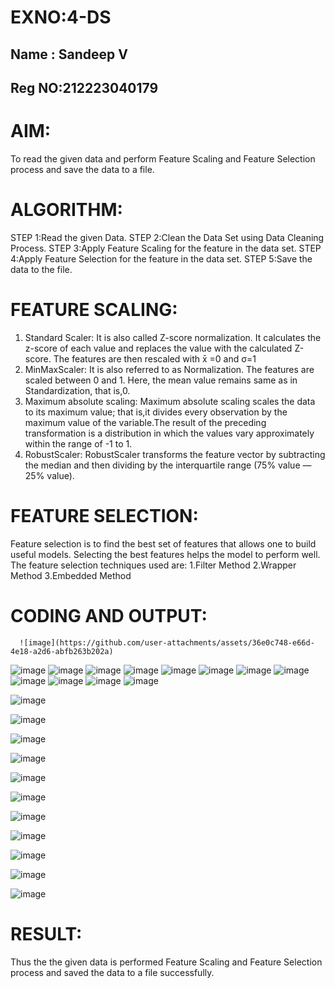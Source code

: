 # EXNO:4-DS
## Name : Sandeep V
## Reg NO:212223040179
# AIM:
To read the given data and perform Feature Scaling and Feature Selection process and save the
data to a file.

# ALGORITHM:
STEP 1:Read the given Data.
STEP 2:Clean the Data Set using Data Cleaning Process.
STEP 3:Apply Feature Scaling for the feature in the data set.
STEP 4:Apply Feature Selection for the feature in the data set.
STEP 5:Save the data to the file.

# FEATURE SCALING:
1. Standard Scaler: It is also called Z-score normalization. It calculates the z-score of each value and replaces the value with the calculated Z-score. The features are then rescaled with x̄ =0 and σ=1
2. MinMaxScaler: It is also referred to as Normalization. The features are scaled between 0 and 1. Here, the mean value remains same as in Standardization, that is,0.
3. Maximum absolute scaling: Maximum absolute scaling scales the data to its maximum value; that is,it divides every observation by the maximum value of the variable.The result of the preceding transformation is a distribution in which the values vary approximately within the range of -1 to 1.
4. RobustScaler: RobustScaler transforms the feature vector by subtracting the median and then dividing by the interquartile range (75% value — 25% value).

# FEATURE SELECTION:
Feature selection is to find the best set of features that allows one to build useful models. Selecting the best features helps the model to perform well.
The feature selection techniques used are:
1.Filter Method
2.Wrapper Method
3.Embedded Method

# CODING AND OUTPUT:
      ![image](https://github.com/user-attachments/assets/36e0c748-e66d-4e18-a2d6-abfb263b202a)
![image](https://github.com/user-attachments/assets/d3fedff1-118d-4ff3-8070-ff316504c7be)
![image](https://github.com/user-attachments/assets/7cc207a7-6d55-4cc3-9cc5-de1d539a98b0)
![image](https://github.com/user-attachments/assets/ec8d41e6-03f5-4895-b8f6-0e7bb2bc79b7)
![image](https://github.com/user-attachments/assets/6aa100f7-1473-4087-a682-a34757dffe37)
![image](https://github.com/user-attachments/assets/af9604f0-4593-4749-80f5-8d15d62bd169)
![image](https://github.com/user-attachments/assets/f52bb9c7-8a98-4864-80c9-159e01777e3f)
![image](https://github.com/user-attachments/assets/99b93527-79b7-48da-8824-253ea532b28d)
![image](https://github.com/user-attachments/assets/1ab003f6-f797-453d-a1f8-054bbdae4122)
![image](https://github.com/user-attachments/assets/cd2d26f7-a38c-4c38-bdcb-0bc949c683ee)
![image](https://github.com/user-attachments/assets/d585781e-7d84-4723-b65d-ca40d6fd2e2a)
![image](https://github.com/user-attachments/assets/a0c34de4-3ab2-4973-8c5a-83d712f2601a)
![image](https://github.com/user-attachments/assets/e88f1961-4211-4bd8-ae02-1c3cc882398d)

![image](https://github.com/user-attachments/assets/4a6cbad4-ea86-401f-8ed2-7c8b27f94276)

![image](https://github.com/user-attachments/assets/c9c40c5e-8843-4891-a4d0-20c77d4284f5)

![image](https://github.com/user-attachments/assets/e822c062-ad48-47dc-a917-59d55afa8023)

![image](https://github.com/user-attachments/assets/c608e806-7e88-493e-b97c-12dba0443926)

![image](https://github.com/user-attachments/assets/c39960f6-a628-4b1c-8fef-f125938b2388)

![image](https://github.com/user-attachments/assets/aa58564d-cf40-4513-82de-931e73763654)

![image](https://github.com/user-attachments/assets/016e9df0-0fce-4610-83a8-6ed849d22a2d)

![image](https://github.com/user-attachments/assets/f73c4450-852d-47b4-8c8f-a6e89182255b)

![image](https://github.com/user-attachments/assets/cd8bdd5b-b6c8-45f5-b5fd-1b3a93526932)

![image](https://github.com/user-attachments/assets/30be0625-e564-4a5c-b243-1ba87b97089f)

![image](https://github.com/user-attachments/assets/bc9e8377-2834-4628-9b58-d7ee0b898016)

# RESULT:
Thus the the given data is performed Feature Scaling and Feature Selection process and saved the data to a file successfully.
